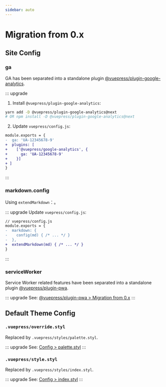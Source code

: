 ```yaml
---
sidebar: auto
---
```


# Migration from 0.x

## Site Config

### ga <Badge text="replaced"/>

GA has been separated into a standalone plugin [@vuepress/plugin-google-analytics](../plugin/official/plugin-google-analytics.md).

::: upgrade

1. Install `@vuepress/plugin-google-analytics`:

```bash
yarn add -D @vuepress/plugin-google-analytics@next
# OR npm install -D @vuepress/plugin-google-analytics@next
```

2. Update `vuepress/config.js`:

```diff
module.exports = {
-  ga: 'UA-12345678-9'
+  plugins: [
+    ['@vuepress/google-analytics', {
+      ga: 'UA-12345678-9'
+    }]
+ ]
}
```
:::

### markdown.config <Badge text="renamed"/>

Using `extendMarkdown`：。

::: upgrade
Update `vuepress/config.js`:
```diff
// vuepress/config.js
module.exports = {
-  markdown: {
-    config(md) { /* ... */ }
-  },
+  extendMarkdown(md) { /* ... */ }
}
```
:::

### serviceWorker <Badge text="replaced"/>

Service Worker related features have been separated into a standalone plugin [@vuepress/plugin-pwa](../plugin/official/plugin-pwa.md).

::: upgrade
See: [@vuepress/plugin-pwa > Migration from 0.x](../plugin/official/plugin-pwa.md#migration-from-0-x)
:::

## Default Theme Config

### `.vuepress/override.styl` <Badge text="replaced"/>

Replaced by `.vuepress/styles/palette.styl`.

::: upgrade
See: [Config > palette.styl](../api/config.md#palette-styl)
:::

### `.vuepress/style.styl` <Badge text="replaced"/>

Replaced by `.vuepress/styles/index.styl`.

::: upgrade
See: [Config > index.styl](../api/config.md#index-styl)
:::

